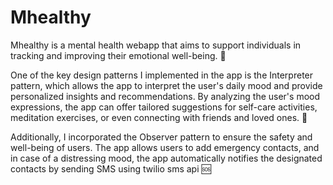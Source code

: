 # Mhealthy
Mhealthy is a mental health webapp that aims to support individuals in tracking and improving their emotional well-being. 🌟

One of the key design patterns I implemented in the app is the Interpreter pattern, which allows the app to interpret the user's daily mood and provide personalized insights and recommendations. By analyzing the user's mood expressions, the app can offer tailored suggestions for self-care activities, meditation exercises, or even connecting with friends and loved ones. 🎯

Additionally, I incorporated the Observer pattern to ensure the safety and well-being of users. The app allows users to add emergency contacts, and in case of a distressing mood, the app automatically notifies the designated contacts by sending SMS using twilio sms api 🆘
